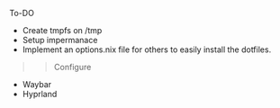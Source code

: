 To-DO
- Create tmpfs on /tmp
- Setup impermanace
- Implement an options.nix file for others to easily install the dotfiles.

>> Configure
- Waybar
- Hyprland
